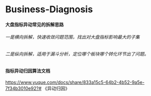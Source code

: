 # Business-Diagnosis

#### 大盘指标异动常见的拆解思路 

###### 一是横向拆解，快速收敛问题范围，找出对大盘指标影响最大的子集
###### 二是纵向拆解，适用于漏斗分析，定位哪个板块哪个转化环节出了问题。



#### 指标异动归因算法文档
https://www.yuque.com/docs/share/833a15c5-64b2-4b52-9a5e-7f34b3010e92?# 《异动归因》
